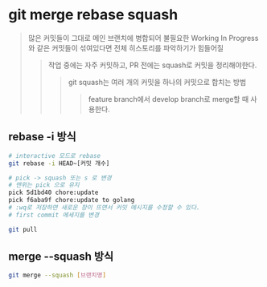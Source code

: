 # git merge rebase squash

> 많은 커밋들이 그대로 메인 브랜치에 병합되어 불필요한 Working In Progress 와 같은 커밋들이 섞여있다면 전체 히스토리를 파악하기가 힘들어질
>
> > 작업 중에는 자주 커밋하고, PR 전에는 squash로 커밋을 정리해야한다.
> >
> > > git squash는 여러 개의 커밋을 하나의 커밋으로 합치는 방법
> > >
> > > > feature branch에서 develop branch로 merge할 때 사용한다.

## rebase -i 방식

```sh
# interactive 모드로 rebase
git rebase -i HEAD~[커밋 개수]

# pick -> squash 또는 s 로 변경
# 맨위는 pick 으로 유지
pick 5d1bd40 chore:update
pick f6aba9f chore:update to golang
# :wq로 저장하면 새로운 창이 뜨면서 커밋 메시지를 수정할 수 있다.
# first commit 메세지를 변경

git pull
```

## merge --squash 방식

```sh
git merge --squash [브랜치명]
```
